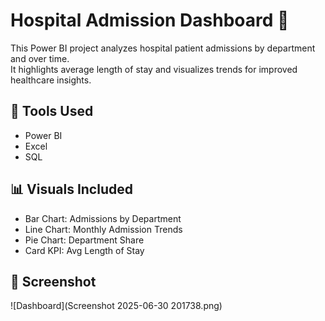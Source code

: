 # Hospital Admission Dashboard 🏥

This Power BI project analyzes hospital patient admissions by department and over time.  
It highlights average length of stay and visualizes trends for improved healthcare insights.

## 🔧 Tools Used
- Power BI
- Excel
- SQL

## 📊 Visuals Included
- Bar Chart: Admissions by Department
- Line Chart: Monthly Admission Trends
- Pie Chart: Department Share
- Card KPI: Avg Length of Stay

## 📸 Screenshot
![Dashboard](Screenshot 2025-06-30 201738.png)


